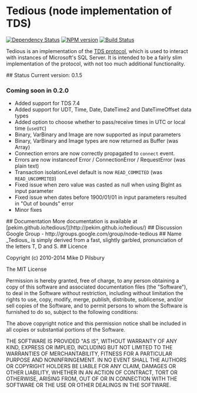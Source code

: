 # Tedious (node implementation of TDS)
[![Dependency Status](https://david-dm.org/pekim/tedious.png)](https://david-dm.org/pekim/tedious) [![NPM version](https://badge.fury.io/js/tedious.png)](http://badge.fury.io/js/mssql) [![Build Status](https://secure.travis-ci.org/pekim/tedious.png)](http://travis-ci.org/pekim/tedious)

Tedious is an implementation of the [TDS protocol](http://msdn.microsoft.com/en-us/library/dd304523.aspx),
which is used to interact with instances of Microsoft's SQL Server. It is intended to be a fairly slim implementation of the protocol, with not too much additional functionality.

<a name="status" />
## Status
Current version: 0.1.5

### Coming soon in 0.2.0

- Added support for TDS 7.4
- Added support for UDT, Time, Date, DateTime2 and DateTimeOffset data types
- Added option to choose whether to pass/receive times in UTC or local time (`useUTC`)
- Binary, VarBinary and Image are now supported as input parameters
- Binary, VarBinary and Image types are now returned as Buffer (was Array)
- Connection errors are now correctly propagated to `connect` event.
- Errors are now instanceof Error / ConnectionError / RequestError (was plain text)
- Transaction isolationLevel default is now `READ_COMMITED` (was `READ_UNCOMMITED`)
- Fixed issue when zero value was casted as null when using BigInt as input parameter
- Fixed issue when dates before 1900/01/01 in input parameters resulted in "Out of bounds" error
- Minor fixes

<a name="documentation" />
## Documentation
More documentation is available at [pekim.github.io/tedious/](http://pekim.github.io/tedious/)

<a name="discussion" />
## Discussion
Google Group - http://groups.google.com/group/node-tedious

<a name="name" />
## Name
_Tedious_ is simply derived from a fast, slightly garbled, pronunciation of the letters T, D and S. 

<a name="license" />
## Licence

Copyright (c) 2010-2014 Mike D Pilsbury

The MIT License

Permission is hereby granted, free of charge, to any person obtaining a copy of this software and associated documentation files (the "Software"), to deal in the Software without restriction, including without limitation the rights to use, copy, modify, merge, publish, distribute, sublicense, and/or sell copies of the Software, and to permit persons to whom the Software is furnished to do so, subject to the following conditions:

The above copyright notice and this permission notice shall be included in all copies or substantial portions of the Software.

THE SOFTWARE IS PROVIDED "AS IS", WITHOUT WARRANTY OF ANY KIND, EXPRESS OR IMPLIED, INCLUDING BUT NOT LIMITED TO THE WARRANTIES OF MERCHANTABILITY, FITNESS FOR A PARTICULAR PURPOSE AND NONINFRINGEMENT. IN NO EVENT SHALL THE AUTHORS OR COPYRIGHT HOLDERS BE LIABLE FOR ANY CLAIM, DAMAGES OR OTHER LIABILITY, WHETHER IN AN ACTION OF CONTRACT, TORT OR OTHERWISE, ARISING FROM, OUT OF OR IN CONNECTION WITH THE SOFTWARE OR THE USE OR OTHER DEALINGS IN THE SOFTWARE.
